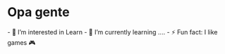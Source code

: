 <h1>Opa gente</h1>
- 👀 I’m interested in Learn
- 🌱 I’m currently learning ....
- ⚡ Fun fact: I like games 🎮
